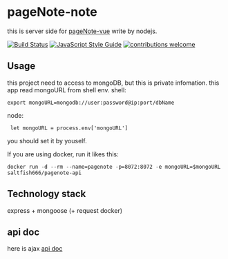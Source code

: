 # pageNote-note
this is server side for [pageNote-vue](https://github.com/saltfish666/pageNote-vue)
write by nodejs.

[![Build Status](https://travis-ci.org/saltfish666/pageNote-API.svg?branch=dev)](https://travis-ci.org/saltfish666/pageNote-API)
[![JavaScript Style Guide](https://img.shields.io/badge/code_style-standard-brightgreen.svg)](https://standardjs.com)
[![contributions welcome](https://img.shields.io/badge/contributions-welcome-brightgreen.svg?style=flat)](https://github.com/saltfish666/pageNote-node/issues)

## Usage
this project need to access to mongoDB, but this is private infomation.
this app read mongoURL from shell env.
shell:
```
export mongoURL=mongodb://user:password@ip:port/dbName
```
node:

```
 let mongoURL = process.env['mongoURL']
 ```
 you should set it by youself.

 If you are using docker, run it likes this:
```
docker run -d --rm --name=pagenote -p=8072:8072 -e mongoURL=$mongoURL saltfish666/pagenote-api

```

## Technology stack

express + mongoose (+ request docker)

## api doc
here is ajax [api doc](./doc/api.md)
